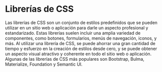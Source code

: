 # Librerías de CSS
Las librerías de CSS son un conjunto de estilos predefinidos que se pueden utilizar en un sitio web o aplicación para darle un aspecto profesional y estandarizado. Estas librerías suelen incluir una amplia variedad de componentes, como botones, formularios, menús de navegación, iconos, y más. Al utilizar una librería de CSS, se puede ahorrar una gran cantidad de tiempo y esfuerzo en la creación de estilos desde cero, y se puede obtener un aspecto visual atractivo y coherente en todo el sitio web o aplicación. Algunas de las librerías de CSS más populares son Bootstrap, Bulma, Materialize, Foundation y Semantic UI.


